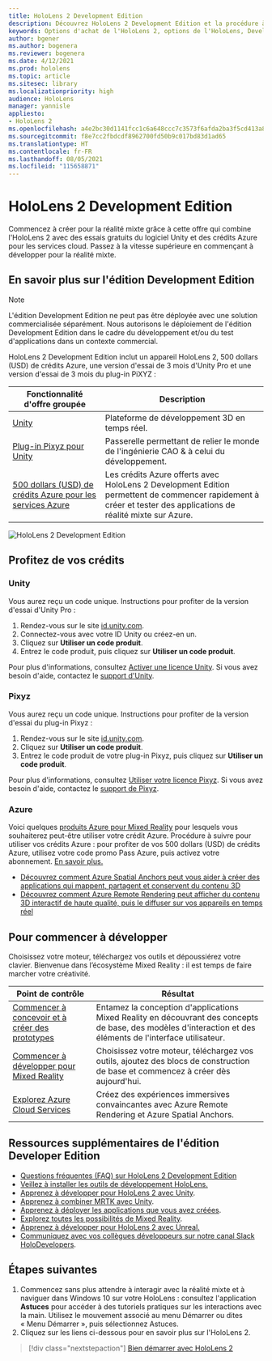 ```yaml
---
title: HoloLens 2 Development Edition
description: Découvrez HoloLens 2 Development Edition et la procédure à suivre après l'avoir acquis.
keywords: Options d'achat de l'HoloLens 2, options de l'HoloLens, Developer Edition
author: bgener
ms.author: bogenera
ms.reviewer: bogenera
ms.date: 4/12/2021
ms.prod: hololens
ms.topic: article
ms.sitesec: library
ms.localizationpriority: high
audience: HoloLens
manager: yannisle
appliesto:
- HoloLens 2
ms.openlocfilehash: a4e2bc30d1141fcc1c6a648ccc7c3573f6afda2ba3f5cd413a8e9a69203ea617
ms.sourcegitcommit: f8e7cc2fbdcdf8962700fd50b9c017bd83d1ad65
ms.translationtype: HT
ms.contentlocale: fr-FR
ms.lasthandoff: 08/05/2021
ms.locfileid: "115658871"
---
```

# <a name="hololens-2-development-edition"></a>HoloLens 2 Development Edition

Commencez à créer pour la réalité mixte grâce à cette offre qui combine l'HoloLens 2 avec des essais gratuits du logiciel Unity et des crédits Azure pour les services cloud. Passez à la vitesse supérieure en commençant à développer pour la réalité mixte.

## <a name="learn-about-the-development-edition"></a>En savoir plus sur l'édition Development Edition

> [!NOTE]
> L'édition Development Edition ne peut pas être déployée avec une solution commercialisée séparément. Nous autorisons le déploiement de l'édition Development Edition dans le cadre du développement et/ou du test d'applications dans un contexte commercial.  

HoloLens 2 Development Edition inclut un appareil HoloLens 2, 500 dollars (USD) de crédits Azure, une version d'essai de 3 mois d'Unity Pro et une version d'essai de 3 mois du plug-in PiXYZ :

| Fonctionnalité d'offre groupée | Description |
|---|---|
|  [Unity](https://unity.com/) | Plateforme de développement 3D en temps réel.   |
|  [Plug-in Pixyz pour Unity](https://www.pixyz-software.com/plugin/) | Passerelle permettant de relier le monde de l'ingénierie CAO &amp; à celui du développement.   |
| [500 dollars (USD) de crédits Azure pour les services Azure](https://azure.microsoft.com/resources/) | Les crédits Azure offerts avec HoloLens 2 Development Edition permettent de commencer rapidement à créer et tester des applications de réalité mixte sur Azure. |

![HoloLens 2 Development Edition](./images/hololens-2-dev-ed.png)

## <a name="redeem-your-credits"></a>Profitez de vos crédits

### <a name="unity"></a>Unity
Vous aurez reçu un code unique. Instructions pour profiter de la version d'essai d'Unity Pro :
1. Rendez-vous sur le site [id.unity.com](http://id.unity.com/).
1. Connectez-vous avec votre ID Unity ou créez-en un.
1. Cliquez sur **Utiliser un code produit**.
1. Entrez le code produit, puis cliquez sur **Utiliser un code produit**.

Pour plus d'informations, consultez [Activer une licence Unity](https://support.unity3d.com/hc/articles/211438683-How-do-I-activate-my-license-). Si vous avez besoin d'aide, contactez le [support d'Unity](https://support.unity3d.com/hc).  

### <a name="pixyz"></a>Pixyz
Vous aurez reçu un code unique. Instructions pour profiter de la version d'essai du plug-in Pixyz :
1. Rendez-vous sur le site [id.unity.com](http://id.unity.com/).
1. Cliquez sur **Utiliser un code produit**.
1. Entrez le code produit de votre plug-in Pixyz, puis cliquez sur **Utiliser un code produit**.

Pour plus d'informations, consultez [Utiliser votre licence Pixyz](https://www.pixyz-software.com/documentations/html/2020.1/review/TrialLicense.html). Si vous avez besoin d'aide, contactez le [support de Pixyz](https://www.pixyz-software.com/support/).

### <a name="azure"></a>Azure
Voici quelques [produits Azure pour Mixed Reality](https://azure.microsoft.com/topic/mixed-reality/) pour lesquels vous souhaiterez peut-être utiliser votre crédit Azure.
Procédure à suivre pour utiliser vos crédits Azure : pour profiter de vos 500 dollars (USD) de crédits Azure, utilisez votre code promo Pass Azure, puis activez votre abonnement. [En savoir plus.](hololens2-development-edition-faq.yml#how-can-i-redeem-my--500-azure-credit-)

- [Découvrez comment Azure Spatial Anchors peut vous aider à créer des applications qui mappent, partagent et conservent du contenu 3D](https://azure.microsoft.com/services/spatial-anchors/)
- [Découvrez comment Azure Remote Rendering peut afficher du contenu 3D interactif de haute qualité, puis le diffuser sur vos appareils en temps réel](https://azure.microsoft.com/services/remote-rendering/)

## <a name="get-started-developing"></a>Pour commencer à développer

Choisissez votre moteur, téléchargez vos outils et dépoussiérez votre clavier. Bienvenue dans l’écosystème Mixed Reality : il est temps de faire marcher votre créativité.

|     Point de contrôle                              |     Résultat                                                                                                                    |
|---------------------------------------------|---------------------------------------------------------------------------------------------------------------------------------|
|     [Commencer à concevoir et à créer des prototypes](/windows/mixed-reality/design/design)         |     Entamez la conception d'applications Mixed Reality en découvrant des concepts de base, des modèles d'interaction et des éléments de l'interface utilisateur.     |
|     [Commencer à développer pour Mixed Reality](/windows/mixed-reality/develop/development?tabs=unity)    |     Choisissez votre moteur, téléchargez vos outils, ajoutez des blocs de construction de base et commencez à créer dès aujourd'hui.                                  |
|     [Explorez Azure Cloud Services](/windows/mixed-reality/develop/mixed-reality-cloud-services)            |     Créez des expériences immersives convaincantes avec Azure Remote Rendering et Azure Spatial Anchors.                                 |

## <a name="developer-edition-additional-resources"></a>Ressources supplémentaires de l'édition Developer Edition

- [Questions fréquentes (FAQ) sur HoloLens 2 Development Edition](hololens2-development-edition-faq.yml)
- [Veillez à installer les outils de développement HoloLens.](/windows/mixed-reality/develop/install-the-tools?tabs=unity)
- [Apprenez à développer pour HoloLens 2 avec Unity](/windows/mixed-reality/develop/unity/unity-development-overview?tabs=mrtk%2Carr%2Chl2).
- [Apprenez à combiner MRTK avec Unity](/windows/mixed-reality/develop/unity/mrtk-getting-started).
- [Apprenez à déployer les applications que vous avez créées](app-deploy-overview.md).
- [Explorez toutes les possibilités de Mixed Reality](/windows/mixed-reality/).
- [Apprenez à développer pour HoloLens 2 avec Unreal.](/windows/mixed-reality/develop/unreal/unreal-development-overview?tabs=mrtk%2Casa)
- [Communiquez avec vos collègues développeurs sur notre canal Slack HoloDevelopers](https://holodevelopersslack.azurewebsites.net/).

## <a name="next-steps"></a>Étapes suivantes

1. Commencez sans plus attendre à interagir avec la réalité mixte et à naviguer dans Windows 10 sur votre HoloLens : consultez l'application **Astuces** pour accéder à des tutoriels pratiques sur les interactions avec la main. Utilisez le mouvement associé au menu Démarrer ou dites « Menu Démarrer », puis sélectionnez Astuces.
1. Cliquez sur les liens ci-dessous pour en savoir plus sur l'HoloLens 2.

> [!div class="nextstepaction"]
> [Bien démarrer avec HoloLens 2](hololens2-basic-usage.md)
